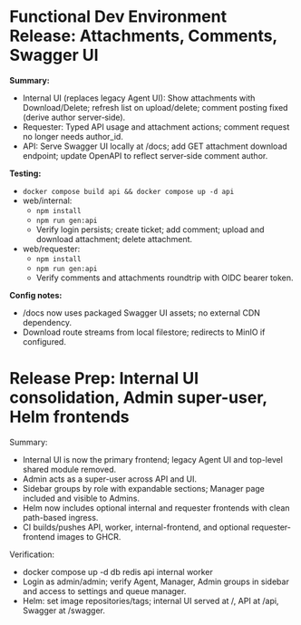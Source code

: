 # Functional Dev Environment Release: Attachments, Comments, Swagger UI

**Summary:**
- Internal UI (replaces legacy Agent UI): Show attachments with Download/Delete; refresh list on upload/delete; comment posting fixed (derive author server‑side).
- Requester: Typed API usage and attachment actions; comment request no longer needs author_id.
- API: Serve Swagger UI locally at /docs; add GET attachment download endpoint; update OpenAPI to reflect server‑side comment author.

**Testing:**
- `docker compose build api && docker compose up -d api`
- web/internal:
    - `npm install`
    - `npm run gen:api`
    - Verify login persists; create ticket; add comment; upload and download attachment; delete attachment.
- web/requester:
    - `npm install`
    - `npm run gen:api`
    - Verify comments and attachments roundtrip with OIDC bearer token.

**Config notes:**
- /docs now uses packaged Swagger UI assets; no external CDN dependency.
- Download route streams from local filestore; redirects to MinIO if configured.
# Release Prep: Internal UI consolidation, Admin super-user, Helm frontends

Summary:
- Internal UI is now the primary frontend; legacy Agent UI and top-level shared module removed.
- Admin acts as a super-user across API and UI.
- Sidebar groups by role with expandable sections; Manager page included and visible to Admins.
- Helm now includes optional internal and requester frontends with clean path-based ingress.
- CI builds/pushes API, worker, internal-frontend, and optional requester-frontend images to GHCR.

Verification:
- docker compose up -d db redis api internal worker
- Login as admin/admin; verify Agent, Manager, Admin groups in sidebar and access to settings and queue manager.
- Helm: set image repositories/tags; internal UI served at /, API at /api, Swagger at /swagger.
